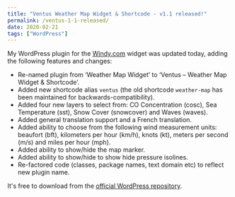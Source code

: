 ```yaml
---
title: "Ventus Weather Map Widget & Shortcode - v1.1 released!"
permalink: /ventus-1-1-released/
date: 2020-02-21
tags: ["WordPress"]
---
```


My WordPress plugin for the [Windy.com](https://www.windy.com/) widget was updated today, adding the following features and changes:

- Re-named plugin from ‘Weather Map Widget’ to ‘Ventus – Weather Map Widget & Shortcode’.
- Added new shortcode alias `ventus` (the old shortcode `weather-map` has been maintained for backwards-compatibility).
- Added four new layers to select from: CO Concentration (cosc), Sea Temperature (sst), Snow Cover (snowcover) and Waves (waves).
- Added general translation support and a French translation.
- Added ability to choose from the following wind measurement units: beaufort (bft), kilometers per hour (km/h), knots (kt), meters per second (m/s) and miles per hour (mph).
- Added ability to show/hide the map marker.
- Added ability to show/hide to show hide pressure isolines.
- Re-factored code (classes, package names, text domain etc) to reflect new plugin name.

It's free to download from the [official WordPress repository](https://wordpress.org/plugins/weather-map-widget).
